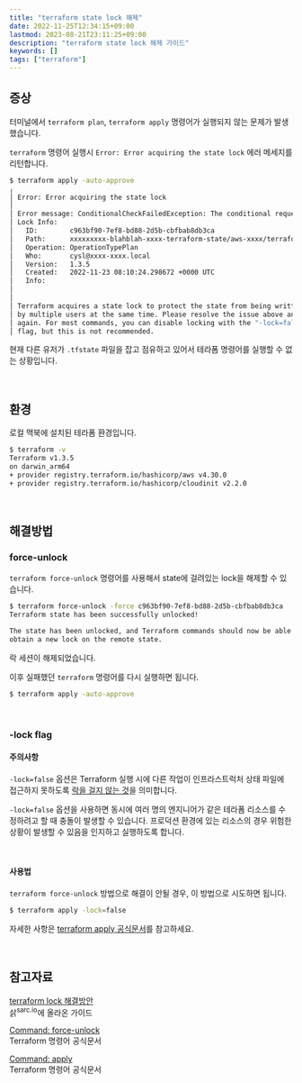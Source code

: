 ```yaml
---
title: "terraform state lock 해제"
date: 2022-11-25T12:34:15+09:00
lastmod: 2023-08-21T23:11:25+09:00
description: "terraform state lock 해제 가이드"
keywords: []
tags: ["terraform"]
---
```


## 증상

터미널에서 `terraform plan`, `terraform apply` 명령어가 실행되지 않는 문제가 발생했습니다.

`terraform` 명령어 실행시 `Error: Error acquiring the state lock` 에러 메세지를 리턴합니다.

```bash
$ terraform apply -auto-approve
╷
│ Error: Error acquiring the state lock
│
│ Error message: ConditionalCheckFailedException: The conditional request failed
│ Lock Info:
│   ID:        c963bf90-7ef8-bd88-2d5b-cbfbab8db3ca
│   Path:      xxxxxxxxx-blahblah-xxxx-terraform-state/aws-xxxx/terraform.tfstate
│   Operation: OperationTypePlan
│   Who:       cysl@xxxx-xxxx.local
│   Version:   1.3.5
│   Created:   2022-11-23 08:10:24.298672 +0000 UTC
│   Info:
│
│
│ Terraform acquires a state lock to protect the state from being written
│ by multiple users at the same time. Please resolve the issue above and try
│ again. For most commands, you can disable locking with the "-lock=false"
│ flag, but this is not recommended.
```

현재 다른 유저가 `.tfstate` 파일을 잡고 점유하고 있어서 테라폼 명령어를 실행할 수 없는 상황입니다.

&nbsp;

## 환경

로컬 맥북에 설치된 테라폼 환경입니다.

```bash
$ terraform -v
Terraform v1.3.5
on darwin_arm64
+ provider registry.terraform.io/hashicorp/aws v4.30.0
+ provider registry.terraform.io/hashicorp/cloudinit v2.2.0
```

&nbsp;

## 해결방법

### force-unlock

`terraform force-unlock` 명령어를 사용해서 state에 걸려있는 lock을 해제할 수 있습니다.

```bash
$ terraform force-unlock -force c963bf90-7ef8-bd88-2d5b-cbfbab8db3ca
Terraform state has been successfully unlocked!

The state has been unlocked, and Terraform commands should now be able to
obtain a new lock on the remote state.
```

락 세션이 해제되었습니다.

이후 실패했던 `terraform` 명령어를 다시 실행하면 됩니다.

```bash
$ terraform apply -auto-approve
```

&nbsp;

### -lock flag

#### 주의사항

`-lock=false` 옵션은 Terraform 실행 시에 다른 작업이 인프라스트럭처 상태 파일에 접근하지 못하도록 [락을 걸지 않는 것](https://developer.hashicorp.com/terraform/cli/commands/apply#lock-false)을 의미합니다.

`-lock=false` 옵션을 사용하면 동시에 여러 명의 엔지니어가 같은 테라폼 리소스를 수정하려고 할 때 충돌이 발생할 수 있습니다. 프로덕션 환경에 있는 리소스의 경우 위험한 상황이 발생할 수 있음을 인지하고 실행하도록 합니다.

&nbsp;

#### 사용법

`terraform force-unlock` 방법으로 해결이 안될 경우, 이 방법으로 시도하면 됩니다.

```bash
$ terraform apply -lock=false
```

자세한 사항은 [terraform apply 공식문서](https://developer.hashicorp.com/terraform/cli/commands/apply#lock-false)를 참고하세요.

&nbsp;

## 참고자료

[terraform lock 해결방안](https://sarc.io/index.php/cloud/2127-terraform-lock)  
삵<sup>sarc.io</sup>에 올라온 가이드

[Command: force-unlock](https://developer.hashicorp.com/terraform/cli/commands/force-unlock)  
Terraform 명령어 공식문서

[Command: apply](https://developer.hashicorp.com/terraform/cli/commands/apply#lock-false)  
Terraform 명령어 공식문서
